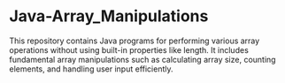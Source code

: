 # Java-Array_Manipulations
This repository contains Java programs for performing various array operations without using built-in properties like length. It includes fundamental array manipulations such as calculating array size, counting elements, and handling user input efficiently.
